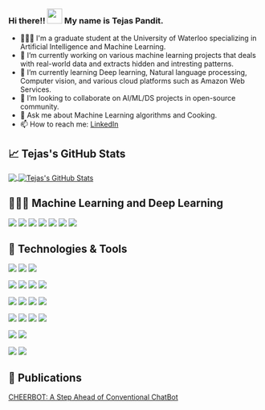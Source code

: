 ### Hi there!! <img src="https://raw.githubusercontent.com/MartinHeinz/MartinHeinz/master/wave.gif" width="30px"> My name is Tejas Pandit.
- 👨🏻‍🎓 I'm a graduate student at the University of Waterloo specializing in Artificial Intelligence and Machine Learning.
- 🔭 I’m currently working on various machine learning projects that deals with real-world data and extracts hidden and intresting patterns.
- 🌱 I’m currently learning Deep learning, Natural language processing, Computer vision, and various cloud platforms such as Amazon Web Services.
- 👯 I’m looking to collaborate on AI/ML/DS projects in open-source community.
- 💬 Ask me about Machine Learning algorithms and Cooking.
- 📫 How to reach me: <a href = "https://www.linkedin.com/in/tejas-pandit/"> LinkedIn </a>

## &#x1f4c8; Tejas's GitHub Stats
<a href="https://github.com/MartinHeinz/MartinHeinz">
  <img align="center" src="https://github-readme-stats.vercel.app/api/top-langs/?username=tejasnp163&show_icons=true&hide=PHP,tex&theme=radical&line_height=27" />
</a>
<a href="https://github.com/MartinHeinz/MartinHeinz">
  <img align="center" src="https://github-readme-stats.vercel.app/api/?username=tejasnp163&show_icons=true&theme=radical&layout=compact&line_height=27&count_private=true" alt="Tejas's GitHub Stats" />
</a>

## 👨🏽‍💻 Machine Learning and Deep Learning
![](https://img.shields.io/badge/Tools-Tensorflow-informational?style=flat&logo=linux&logoColor=white&color=2E86C1)
![](https://img.shields.io/badge/Tools-Keras-informational?style=flat&logo=linux&logoColor=white&color=2E86C1)
![](https://img.shields.io/badge/Tools-PyTorch-informational?style=flat&logo=linux&logoColor=white&color=2E86C1)
![](https://img.shields.io/badge/Data_Visualization-Power_BI-informational?style=flat&logo=linux&logoColor=white&color=2E86C1)
![](https://img.shields.io/badge/Data_Visualization-Tableau-informational?style=flat&logo=linux&logoColor=white&color=2E86C1)
![](https://img.shields.io/badge/Field-Natural_Language_Processing-informational?style=flat&logo=linux&logoColor=white&color=2E86C1)
![](https://img.shields.io/badge/Field-Computer_Vision-informational?style=flat&logo=linux&logoColor=white&color=2E86C1)


## 🔧 Technologies & Tools
![](https://img.shields.io/badge/OS-Linux-informational?style=flat&logo=linux&logoColor=white&color=2E86C1)
![](https://img.shields.io/badge/OS-Ubuntu-informational?style=flat&logo=ubuntu&logoColor=white&color=2E86C1)
![](https://img.shields.io/badge/Shell-Bash-informational?style=flat&logo=gnu-bash&logoColor=white&color=2E86C1)

![](https://img.shields.io/badge/Editor-IntelliJ_IDEA-informational?style=flat&logo=intellij-idea&logoColor=white&color=2E86C1)
![](https://img.shields.io/badge/Editor-Jupyter_Notebook-informational?style=flat&logo=jupyter&logoColor=white&color=2E86C1)
![](https://img.shields.io/badge/Editor-Visual_Studio-informational?style=flat&logo=visual-studio&logoColor=white&color=2E86C1)
![](https://img.shields.io/badge/Tools-Dot_Net-informational?style=flat&logo=Dot-Net&logoColor=white&color=2E86C1)

![](https://img.shields.io/badge/Code-Python-informational?style=flat&logo=python&logoColor=white&color=2E86C1)
![](https://img.shields.io/badge/Code-R-informational?style=flat&logo=R&logoColor=white&color=2E86C1)
![](https://img.shields.io/badge/Code-C++-informational?style=flat&logo=C++&logoColor=white&color=2E86C1)
![](https://img.shields.io/badge/Code-JavaScript-informational?style=flat&logo=javascript&logoColor=white&color=2E86C1)

![](https://img.shields.io/badge/Tools-PostgreSQL-informational?style=flat&logo=postgresql&logoColor=white&color=2E86C1)
![](https://img.shields.io/badge/Tools-MondoDB-informational?style=flat&logo=mongodb&logoColor=white&color=2E86C1)
![](https://img.shields.io/badge/Tools-Hadoop-informational?style=flat&logo=hadoop&logoColor=white&color=2E86C1)
![](https://img.shields.io/badge/Tools-Spark-informational?style=flat&logo=spark&logoColor=white&color=2E86C1)

![](https://img.shields.io/badge/Tools-Docker-informational?style=flat&logo=docker&logoColor=white&color=2E86C1)
![](https://img.shields.io/badge/Tools-Kubernetes-informational?style=flat&logo=kubernetes&logoColor=white&color=2E86C1)

![](https://img.shields.io/badge/Cloud_Platform-Google_Cloud_Platform-informational?style=flat&logo=google-cloud-platform&logoColor=white&color=2E86C1)
![](https://img.shields.io/badge/Cloud_Platform-Amazon_Web_Services-informational?style=flat&logo=amazon-web-services&logoColor=white&color=2E86C1)

## 📔 Publications
<a href= "https://www.igi-global.com/chapter/cheerbot/221437">CHEERBOT: A Step Ahead of Conventional ChatBot</a>
